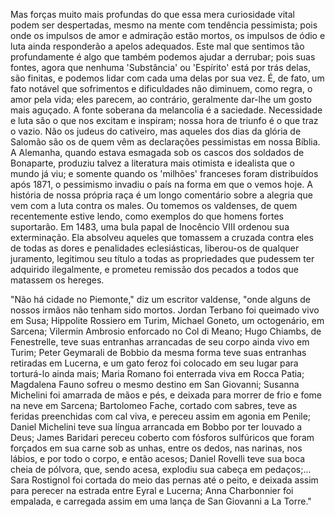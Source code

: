 Mas forças muito mais profundas do que essa mera curiosidade vital podem ser despertadas, mesmo na mente com tendência pessimista; pois onde os impulsos de amor e admiração estão mortos, os impulsos de ódio e luta ainda responderão a apelos adequados. Este mal que sentimos tão profundamente é algo que também podemos ajudar a derrubar; pois suas fontes, agora que nenhuma 'Substância' ou 'Espírito' está por trás delas, são finitas, e podemos lidar com cada uma delas por sua vez. É, de fato, um fato notável que sofrimentos e dificuldades não diminuem, como regra, o amor pela vida; eles parecem, ao contrário, geralmente dar-lhe um gosto mais aguçado. A fonte soberana da melancolia é a saciedade. Necessidade e luta são o que nos excitam e inspiram; nossa hora de triunfo é o que traz o vazio. Não os judeus do cativeiro, mas aqueles dos dias da glória de Salomão são os de quem vêm as declarações pessimistas em nossa Bíblia. A Alemanha, quando estava esmagada sob os cascos dos soldados de Bonaparte, produziu talvez a literatura mais otimista e idealista que o mundo já viu; e somente quando os 'milhões' franceses foram distribuídos após 1871, o pessimismo invadiu o país na forma em que o vemos hoje. A história de nossa própria raça é um longo comentário sobre a alegria que vem com a luta contra os males. Ou tomemos os valdenses, de quem recentemente estive lendo, como exemplos do que homens fortes suportarão. Em 1483, uma bula papal de Inocêncio VIII ordenou sua exterminação. Ela absolveu aqueles que tomassem a cruzada contra eles de todas as dores e penalidades eclesiásticas, liberou-os de qualquer juramento, legitimou seu título a todas as propriedades que pudessem ter adquirido ilegalmente, e prometeu remissão dos pecados a todos que matassem os hereges.

"Não há cidade no Piemonte," diz um escritor valdense, "onde alguns de nossos irmãos não tenham sido mortos. Jordan Terbano foi queimado vivo em Susa; Hippolite Rossiero em Turim, Michael Goneto, um octogenário, em Sarcena; Vilermin Ambrosio enforcado no Col di Meano; Hugo Chiambs, de Fenestrelle, teve suas entranhas arrancadas de seu corpo ainda vivo em Turim; Peter Geymarali de Bobbio da mesma forma teve suas entranhas retiradas em Lucerna, e um gato feroz foi colocado em seu lugar para torturá-lo ainda mais; Maria Romano foi enterrada viva em Rocca Patia; Magdalena Fauno sofreu o mesmo destino em San Giovanni; Susanna Michelini foi amarrada de mãos e pés, e deixada para morrer de frio e fome na neve em Sarcena; Bartolomeo Fache, cortado com sabres, teve as feridas preenchidas com cal viva, e pereceu assim em agonia em Penile; Daniel Michelini teve sua língua arrancada em Bobbo por ter louvado a Deus; James Baridari pereceu coberto com fósforos sulfúricos que foram forçados em sua carne sob as unhas, entre os dedos, nas narinas, nos lábios, e por todo o corpo, e então acesos; Daniel Rovelli teve sua boca cheia de pólvora, que, sendo acesa, explodiu sua cabeça em pedaços;... Sara Rostignol foi cortada do meio das pernas até o peito, e deixada assim para perecer na estrada entre Eyral e Lucerna; Anna Charbonnier foi empalada, e carregada assim em uma lança de San Giovanni a La Torre."